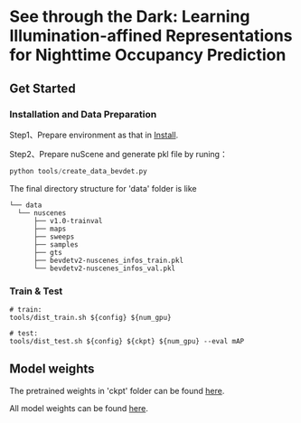 # See through the Dark: Learning Illumination-affined Representations for Nighttime Occupancy Prediction

## Get Started

###  Installation and Data Preparation

Step1、Prepare environment as that in [Install](doc/install.md).

Step2、Prepare nuScene and generate pkl file by runing：

```python
python tools/create_data_bevdet.py
```

The final directory structure for 'data' folder is like

```shell
└── data
  └── nuscenes
      ├── v1.0-trainval
      ├── maps  
      ├── sweeps  
      ├── samples
      ├── gts
      ├── bevdetv2-nuscenes_infos_train.pkl 
      └── bevdetv2-nuscenes_infos_val.pkl
```
###  Train & Test

```shell
# train:
tools/dist_train.sh ${config} ${num_gpu}

# test:
tools/dist_test.sh ${config} ${ckpt} ${num_gpu} --eval mAP
```

## Model weights

The pretrained weights in 'ckpt' folder can be found [here]("https://drive.google.com/drive/folders/1eWT82gFlY-ivyoeWza2GKD71RvwoXUDk?usp=drive_link").

All model weights can be found [here](https://drive.google.com/drive/folders/1yuPtZylYFgHQD3G7lyqCNh6v61QbJRdu?usp=sharing).
